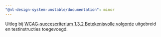 ```yaml
---
"@nl-design-system-unstable/documentation": minor
---
```


Uitleg bij [WCAG-succescriterium 1.3.2 Betekenisvolle volgorde](https://nldesignsystem.nl/wcag/1.3.2) uitgebreid en testinstructies toegevoegd.

